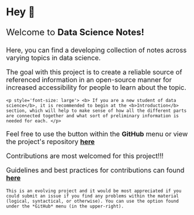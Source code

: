 # Hey 👋

<p style='font-size: x-large'>Welcome to <b>Data Science Notes!</b></p>

<p style= 'font-size:large'>Here, you can find a developing collection of notes across varying topics in data science.</p>

<p style='font-size: large'>The goal with this project is to create a reliable source of referenced information in an open-source manner for  increased accessibility for people to learn about the topic. </p>

```{warning}
<p style='font-size: large'> <b> If you are a new student of data science</b>, it is recommended to begin at the <b>Introduction</b> section, which will help to make sense of how all the different parts are connected together and what sort of preliminary information is needed for each. </p>
```

<p style='font-size: large'> Feel free to use the button within the <b>GitHub</b> menu or view the project's repository <a href='https://github.com/wyattowalsh/data-science-notes'><b>here</b></a> </p>

<p style='font-size: large'> Contributions are most welcomed for this project!!! </p>

<p style='font-size: large'> Guidelines and best practices for contributions can found <a target="_blank" rel="noopener noreferrer" href="https://github.com/wyattowalsh/data-science-notes/blob/master/CONTRIBUTING.md"><b>here</b></a></p>

```{note}
This is an evolving project and it would be most appreciated if you could submit an issue if you find any problems within the material (logical, syntactical, or otherwise). You can use the option found under the *GitHub* menu (in the upper-right).
```